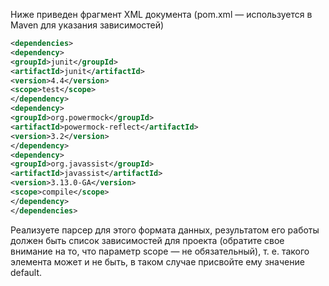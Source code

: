Ниже приведен фрагмент XML документа (pom.xml — используется в Maven для
указания зависимостей)  
```xml
<dependencies>  
<dependency>  
<groupId>junit</groupId>  
<artifactId>junit</artifactId>  
<version>4.4</version>  
<scope>test</scope>  
</dependency>  
<dependency>  
<groupId>org.powermock</groupId>  
<artifactId>powermock-reflect</artifactId>  
<version>3.2</version>  
</dependency>  
<dependency>  
<groupId>org.javassist</groupId>  
<artifactId>javassist</artifactId>  
<version>3.13.0-GA</version>  
<scope>compile</scope>  
</dependency>  
</dependencies>  
```

Реализуете парсер для этого формата данных, результатом его работы должен
быть список зависимостей для проекта (обратите свое внимание на то, что параметр
scope — не обязательный), т. е. такого элемента может и не быть, в таком случае
присвойте ему значение default.
